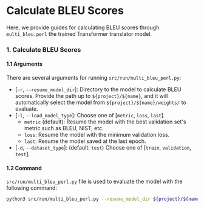 # Calculate BLEU Scores
Here, we provide guides for calculating BLEU scores through `multi_bleu.perl` the trained Transformer translator model.


### 1. Calculate BLEU Scores
#### 1.1 Arguments
There are several arguments for running `src/run/multi_bleu_perl.py`:
* [`-r`, `--resume_model_dir`]: Directory to the model to calculate BLEU scores. Provide the path up to `${project}/${name}`, and it will automatically select the model from `${project}/${name}/weights/` to evaluate.
* [`-l`, `--load_model_type`]: Choose one of [`metric`, `loss`, `last`].
    * `metric` (default): Resume the model with the best validation set's metric such as BLEU, NIST, etc.
    * `loss`: Resume the model with the minimum validation loss.
    * `last`: Resume the model saved at the last epoch.
* [`-d`, `--dataset_type`]: (default: `test`) Choose one of [`train`, `validation`, `test`].


#### 1.2 Command
`src/run/multi_bleu_perl.py` file is used to evaluate the model with the following command:
```bash
python3 src/run/multi_bleu_perl.py --resume_model_dir ${project}/${name}
```